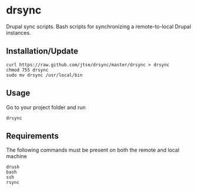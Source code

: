 drsync
=======
Drupal sync scripts. Bash scripts for synchronizing a remote-to-local Drupal instances.

Installation/Update
--------------------
```
curl https://raw.github.com/jtse/drsync/master/drsync > drsync
chmod 755 drsync
sudo mv drsync /usr/local/bin

```

Usage
------
Go to your project folder and run

```
drsync
```

Requirements
------------
The following commands must be present on both the remote and local machine

```
drush
bash
ssh
rsync
```

